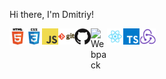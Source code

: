 Hi there, I'm Dmitriy!

<p>
<a href="http://htmlbook.ru/html5" rel="nofollow"><img align="left" alt="HTML5" width="26px" src="https://raw.githubusercontent.com/github/explore/80688e429a7d4ef2fca1e82350fe8e3517d3494d/topics/html/html.png" style="max-width:100%;"></a>
<a href="https://developer.mozilla.org/en-US/docs/Archive/CSS3" rel="nofollow"><img align="left" alt="CSS3" width="26px" src="https://raw.githubusercontent.com/github/explore/80688e429a7d4ef2fca1e82350fe8e3517d3494d/topics/css/css.png" style="max-width:100%;"></a>
<a href="https://learn.javascript.ru/" rel="nofollow"><img align="left" alt="JavaScript" width="26px" src="https://raw.githubusercontent.com/github/explore/80688e429a7d4ef2fca1e82350fe8e3517d3494d/topics/javascript/javascript.png" style="max-width:100%;"></a>
<a href="https://git-scm.com/" rel="nofollow"><img align="left" alt="Git" width="26px" src="https://raw.githubusercontent.com/github/explore/80688e429a7d4ef2fca1e82350fe8e3517d3494d/topics/git/git.png" style="max-width:100%;"></a>
<a href="https://github.com/"><img align="left" alt="GitHub" width="26px" src="https://raw.githubusercontent.com/github/explore/78df643247d429f6cc873026c0622819ad797942/topics/github/github.png" style="max-width:100%;"></a>
<a href="https://webpack.js.org/" rel="nofollow"><img align="left" alt="Webpack" width="26px" src="https://camo.githubusercontent.com/b0573f87b0786eda63c76f2a9a1358e7a653783c25c03c6c908a00b70c713d78/68747470733a2f2f7765627061636b2e6a732e6f72672f6173736574732f69636f6e2d7371756172652d6269672e737667" data-canonical-src="https://webpack.js.org/assets/icon-square-big.svg" style="max-width:100%;"></a>
<a href="https://ru.reactjs.org/docs/hello-world.html" rel="nofollow"><img align="left" alt="React" width="26px" src="https://raw.githubusercontent.com/github/explore/80688e429a7d4ef2fca1e82350fe8e3517d3494d/topics/react/react.png" style="max-width:100%;"></a>
<a href="https://nodejs.org/" rel="nofollow"><img align="left" alt="Node.js" width="26px" src="https://raw.githubusercontent.com/github/explore/80688e429a7d4ef2fca1e82350fe8e3517d3494d/topics/typescript/typescript.png" style="max-width:100%;"></a>
<a href="https://redux.js.org/" rel="nofollow"><img align="left" alt="Redux" width="26px" src="https://raw.githubusercontent.com/github/explore/80688e429a7d4ef2fca1e82350fe8e3517d3494d/topics/redux/redux.png" style="max-width:100%;"></a></p>
